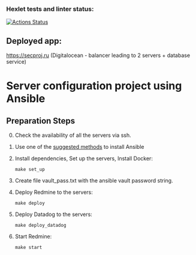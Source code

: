 ### Hexlet tests and linter status:
[![Actions Status](https://github.com/Avanera/devops-for-programmers-project-76/actions/workflows/hexlet-check.yml/badge.svg)](https://github.com/Avanera/devops-for-programmers-project-76/actions)

## Deployed app:
https://secproj.ru  (Digitalocean - balancer leading to 2 servers + database service)

# Server configuration project using Ansible

## Preparation Steps

0. Check the availability of all the servers via ssh.

1.  Use one of the [suggested methods](https://docs.ansible.com/ansible/latest/installation_guide/intro_installation.html) to install Ansible

2. Install dependencies, Set up the servers, Install Docker:
    ```
    make set_up
    ```
2. Create file vault_pass.txt with the ansible vault password string.
3. Deploy Redmine to the servers:
    ```
    make deploy
    ```
4. Deploy Datadog to the servers:
    ```
    make deploy_datadog
    ```
5. Start Redmine:
    ```
    make start
    ```
